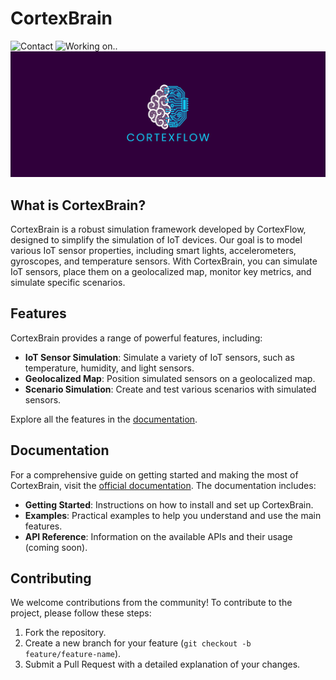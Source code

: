 # CortexBrain
![Contact](https://github.com/CortexFlow/demo-repository/actions/workflows/auto-assign.yml/badge.svg)
![Working on..](https://github.com/CortexFlow/demo-repository/actions/workflows/trello-link.yml/badge.svg)
![CortexFlow Logo](banner.png)

## What is CortexBrain?

CortexBrain is a robust simulation framework developed by CortexFlow, designed to simplify the simulation of IoT devices. Our goal is to model various IoT sensor properties, including smart lights, accelerometers, gyroscopes, and temperature sensors. With CortexBrain, you can simulate IoT sensors, place them on a geolocalized map, monitor key metrics, and simulate specific scenarios.

## Features

CortexBrain provides a range of powerful features, including:

- **IoT Sensor Simulation**: Simulate a variety of IoT sensors, such as temperature, humidity, and light sensors.
- **Geolocalized Map**: Position simulated sensors on a geolocalized map.
- **Scenario Simulation**: Create and test various scenarios with simulated sensors.

Explore all the features in the [documentation](doc.md).

## Documentation

For a comprehensive guide on getting started and making the most of CortexBrain, visit the [official documentation](doc.md). The documentation includes:

- **Getting Started**: Instructions on how to install and set up CortexBrain.
- **Examples**: Practical examples to help you understand and use the main features.
- **API Reference**: Information on the available APIs and their usage (coming soon).

## Contributing

We welcome contributions from the community! To contribute to the project, please follow these steps:

1. Fork the repository.
2. Create a new branch for your feature (`git checkout -b feature/feature-name`).
3. Submit a Pull Request with a detailed explanation of your changes.
